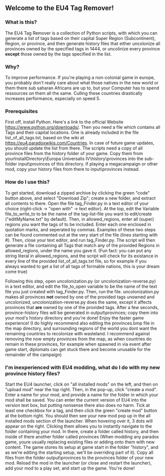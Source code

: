 ## Welcome to the EU4 Tag Remover!

### What is this?
The EU4 Tag Remover is a collection of Python scripts, with which you can generate a list of tags based on their capital Super Region (Subcontinent), Region, or province, and then generate history files that either uncolonize all provinces owned by the specified tags in 1444, or uncolinize every province **except** those owned by the tags specified in the list.

### Why?
To improve performance. If you're playing a non-colonial game in europe, you probably don't really care about what those natives in the new world or them there sub saharan Africans are up to, but your Computer has to spend ressources on them all the same. Culling these countries drastically increases performance, especially on speed 5.

### Prerequisites
First off, install Python. Here's a link to the official Website https://www.python.org/downloads/.
Then you need a file which contains all Tags and their capital locations. One is already included in the file list_of_all_tags.txt, based on the wiki at https://eu4.paradoxwikis.com/Countries. In case of future game updates, you should update the list from there.
The scripts need a copy of all province files from the history folder of your game. Copy them from yourInstallDirectory\Europa Universalis IV\history\provinces into the sub-folder input\provinces of this directory. If playing a megacampaign or other mod, copy your history files from there to input\provinces instead.

### How do I use this?

To get started, download a zipped archive by clicking the green "code" button above, and select "Download Zip"; create a new folder, and extract all contents to there. Open the file tag_Finder.py in a text editor of your choice (right-click -> "open with" -> text editor). At the top, edit the Variable file_to_write_to to be the name of the tag-list-file you want to edit/create ("editMyName.txt" by default). Then, in allowed_regions, enter all (super) regions you want the tags of to be included. Enter each one enclosed in quotation marks, and seperated by commas. Examples of these two steps can be found commented out at the very start of the file (lines starting with #). Then, close your text editor, and run tag_Finder.py. The script will then generate a file containing all Tags that match any of the provided Regions in allowed_regions, under the name you gave it. (Fun fact: you can put any string literal in allowed_regions, and the script will check for its existance in every line of the provided list_of_all_tags.txt file, so for example if you always wanted to get a list of all tags of formable nations, this is your dream come true)

Following this step, open uncolonization.py (or uncolonization-reverse.py) in a text editor, and edit the file_to_open variable to be the name of the text file you just created with tag_Finder.py. Then, run the file. uncolonization.py makes all provinces **not** owned by one of the provided tags unowned and uncolonized, uncolonization-reverse.py does the same, except it affects provinces that **are** owned by one of the provided tags. After a few seconds, province-history files will be generated in output\provinces; copy them into your mod's history directory and you're done! Enjoy the faster game experience! (I do highly recommend also editing the provinces.bmp file in the map directory, and surrounding regions of the world you dont want the remaining countries to recolonize with wasteland. I recommend against removing the now empty provinces from the map, as when countries do remain in these provinces, for example when spawned in via event after game start, diplomats can get stuck there and become unusable for the remainder of the campaign)

### I'm inexperienced with EU4 modding, what do I do with my new province history files?
Start the EU4 launcher, click on "all installed mods" on the left, and then on "upload mod" near the top right. Then, in the pop-up, click "create a mod". Enter a name for your mod, and provide a name for the folder in which your mod shall be saved. You can enter the current version of EU4 into the version text box, but putting nonsense there also does no harm. Tick at least one checkbox for a tag, and then click the green "create mod" button at the bottom right. You should then see your new mod pop up in the all installed mods section of the launcher. When hovering over it, 3 dots will appear on the right. Clicking them allows you to instantly navigate to the folder containing your mod.
In there, create a folder called history, and then inside of there another folder called provinces (When modding any paradox game, youre usually replacing existing files or adding onto them with new content. The game stores its setup at game start in the folder "history", and as we're editing the starting setup, we'll be overriding part of it). Copy all files from the folder output\provinces to the provinces folder of your new mod. Reload the mod in the launcher (or close and restart the launcher), add your mod to a play set, and start up the game. You're done!
